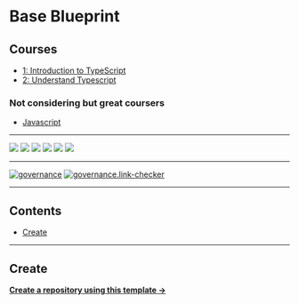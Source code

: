 # Base Blueprint

## Courses

- [1: Introduction to TypeScript](https://www.udemy.com/course/typescript/)
- [2: Understand Typescript](https://www.udemy.com/course/understanding-typescript/)

### Not considering but great coursers

- [Javascript](https://learn.javascript.ru/)

---

![](https://img.shields.io/github/commit-activity/m/ik-learning/typescript-refresh)
![](https://img.shields.io/github/last-commit/ik-learning/typescript-refresh)
[![](https://img.shields.io/github/license/ivankatliarchuk/.github)](https://github.com/ivankatliarchuk/.github/LICENCE)
[![](https://img.shields.io/github/languages/code-size/ik-learning/typescript-refresh)](https://github.com/ik-learning/typescript-refresh)
[![](https://img.shields.io/github/repo-size/ik-learning/typescript-refresh)](https://github.com/ik-learning/typescript-refresh)
![](https://img.shields.io/github/languages/top/ik-learning/typescript-refresh?color=green&logo=markdown&logoColor=blue)

---

[![governance][governance-badge]][governance-action]
[![governance.link-checker][governance.link-checker.badge]][governance.link-checker.status]

---

<!-- START doctoc generated TOC please keep comment here to allow auto update -->
<!-- DON'T EDIT THIS SECTION, INSTEAD RE-RUN doctoc TO UPDATE -->
## Contents

- [Create](#create)

<!-- END doctoc generated TOC please keep comment here to allow auto update -->

---

## Create

[**Create a repository using this template →**][template.generate]

<!-- resources -->
[template.generate]: https://github.com/ik-learning/typescript-refresh/generate
[code-style.badge]: https://img.shields.io/badge/code_style-prettier-ff69b4.svg?style=flat-square

[governance-badge]: https://github.com/ik-learning/typescript-refresh/actions/workflows/governance.bot.yml/badge.svg
[governance-action]: https://github.com/ik-learning/typescript-refresh/actions/workflows/governance.bot.yml

[governance.link-checker.badge]: https://github.com/ik-learning/typescript-refresh/actions/workflows/governance.links-checker.yml/badge.svg
[governance.link-checker.status]: https://github.com/ik-learning/typescript-refresh/actions/workflows/governance.links-checker.yml
